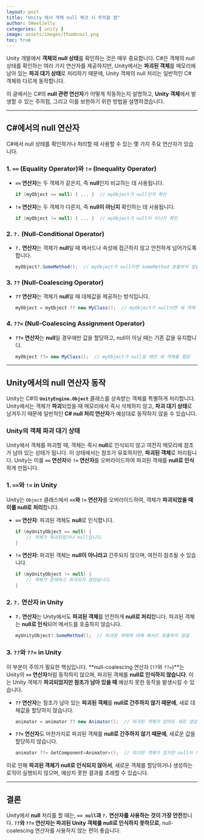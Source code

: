 ```yaml
---
layout: post
title: "Unity 에서 객체 null 체크 시 주의할 점"
author: SWeetJelly
categories: [ unity ]
image: assets/images/thumbnail.png
toc: true
---
```


Unity 개발에서 **객체의 null 상태**를 확인하는 것은 매우 중요합니다. C#은 객체의 null 상태를 확인하는 여러 가지 연산자를 제공하지만, Unity에서는 **파괴된 객체**를 메모리에 남아 있는 **파괴 대기 상태**로 처리하기 때문에, Unity 객체의 null 처리는 일반적인 C# 객체와 다르게 동작합니다.

이 글에서는 C#의 **null 관련 연산자**가 어떻게 작동하는지 설명하고, **Unity 객체**에서 발생할 수 있는 주의점, 그리고 이를 보완하기 위한 방법을 설명하겠습니다.

---

## C#에서의 null 연산자

C#에서 null 상태를 확인하거나 처리할 때 사용할 수 있는 몇 가지 주요 연산자가 있습니다.

### 1. **`==` (Equality Operator)와 `!=` (Inequality Operator)**

- **`==` 연산자**는 두 객체가 같은지, 즉 **null**인지 비교하는 데 사용됩니다. 
  ```csharp
  if (myObject == null) { ... }  // myObject가 null인지 확인
  ```

- **`!=` 연산자**는 두 객체가 다른지, 즉 **null이 아닌지** 확인하는 데 사용됩니다.
  ```csharp
  if (myObject != null) { ... }  // myObject가 null이 아닌지 확인
  ```

### 2. **`?.` (Null-Conditional Operator)**
- **`?.` 연산자**는 객체가 **null**일 때 메서드나 속성에 접근하지 않고 안전하게 넘어가도록 합니다.
  ```csharp
  myObject?.SomeMethod();  // myObject가 null이면 SomeMethod 호출하지 않음
  ```

### 3. **`??` (Null-Coalescing Operator)**
- **`??` 연산자**는 객체가 **null**일 때 대체값을 제공하는 방식입니다.
  ```csharp
  myObject = myObject ?? new MyClass();  // myObject가 null이면 새 객체 생성
  ```

### 4. **`??=` (Null-Coalescing Assignment Operator)**
- **`??=` 연산자**는 **null**일 경우에만 값을 할당하고, null이 아닐 때는 기존 값을 유지합니다.
  ```csharp
  myObject ??= new MyClass();  // myObject가 null일 때만 새 객체를 할당
  ```

---

## Unity에서의 null 연산자 동작

Unity는 C#의 **`UnityEngine.Object`** 클래스를 상속받는 객체를 특별하게 처리합니다. Unity에서는 객체가 **파괴**되었을 때 메모리에서 즉시 삭제하지 않고, **파괴 대기 상태**로 남겨두기 때문에 일반적인 **C# null 처리 연산자**가 예상대로 동작하지 않을 수 있습니다.

### Unity의 객체 파괴 대기 상태

Unity에서 객체를 파괴할 때, 객체는 즉시 **null**로 인식되지 않고 여전히 메모리에 참조가 남아 있는 상태가 됩니다. 이 상태에서는 참조가 유효하지만, **파괴된 객체**로 처리됩니다. Unity는 이를 **`==` 연산자**와 **`!=` 연산자**를 오버라이드하여 파괴된 객체를 **null로 인식**하게 만듭니다.

### 1. **`==`와 `!=` in Unity**

Unity는 `Object` 클래스에서 **`==`와 `!=` 연산자**를 오버라이드하여, 객체가 **파괴되었을 때 이를 null로 처리**합니다.

- **`==` 연산자**: 파괴된 객체도 **null**로 인식합니다.
  ```csharp
  if (myUnityObject == null) {
      // 객체가 파괴되었거나 null입니다.
  }
  ```

- **`!=` 연산자**: 파괴된 객체는 **null이 아니라고** 간주되지 않으며, 여전히 참조될 수 있습니다.
  ```csharp
  if (myUnityObject != null) {
      // 객체가 존재하고 파괴되지 않았습니다.
  }
  ```

### 2. **`?.` 연산자 in Unity**

- **`?.` 연산자**는 Unity에서도 **파괴된 객체**를 안전하게 **null로 처리**합니다. 파괴된 객체는 **null로 인식**되어 메서드를 호출하지 않습니다.
  ```csharp
  myUnityObject?.SomeMethod();  // 파괴된 객체에 대해 메서드 호출하지 않음
  ```

### 3. **`??`와 `??=` in Unity**

이 부분이 주의가 필요한 핵심입니다. **null-coalescing 연산자 (`??`와 `??=`)**는 Unity의 **`==` 연산자**처럼 동작하지 않으며, 파괴된 객체를 **null로 인식하지 않습니다**. 이는 Unity 객체가 **파괴되었지만 참조가 남아 있을 때** 예상치 못한 동작을 발생시킬 수 있습니다.

- **`??` 연산자**는 참조가 남아 있는 **파괴된 객체**를 **null로 간주하지 않기 때문에**, 새로 대체값을 할당하지 않습니다.
  ```csharp
  animator = animator ?? new Animator();  // 파괴된 객체가 있어도 새로 생성되지 않음
  ```

- **`??=` 연산자**도 마찬가지로 파괴된 객체를 **null로 간주하지 않기 때문에**, 새로운 값을 할당하지 않습니다.
  ```csharp
  animator ??= GetComponent<Animator>();  // 파괴된 객체가 있지만 null이 아니라고 간주
  ```

이로 인해 **파괴된 객체가 null로 인식되지 않아서**, 새로운 객체를 할당하거나 생성하는 로직이 실행되지 않으며, 예상치 못한 결과를 초래할 수 있습니다.

---

## 결론

Unity에서 **null** 처리를 할 때는, **`== null`과 `?.` 연산자를 사용하는 것이 가장 안전**합니다. **`??`와 `??=` 연산자는 파괴된 Unity 객체를 null로 인식하지 못하므로**, null-coalescing 연산자를 사용하지 않는 편이 좋습니다.
